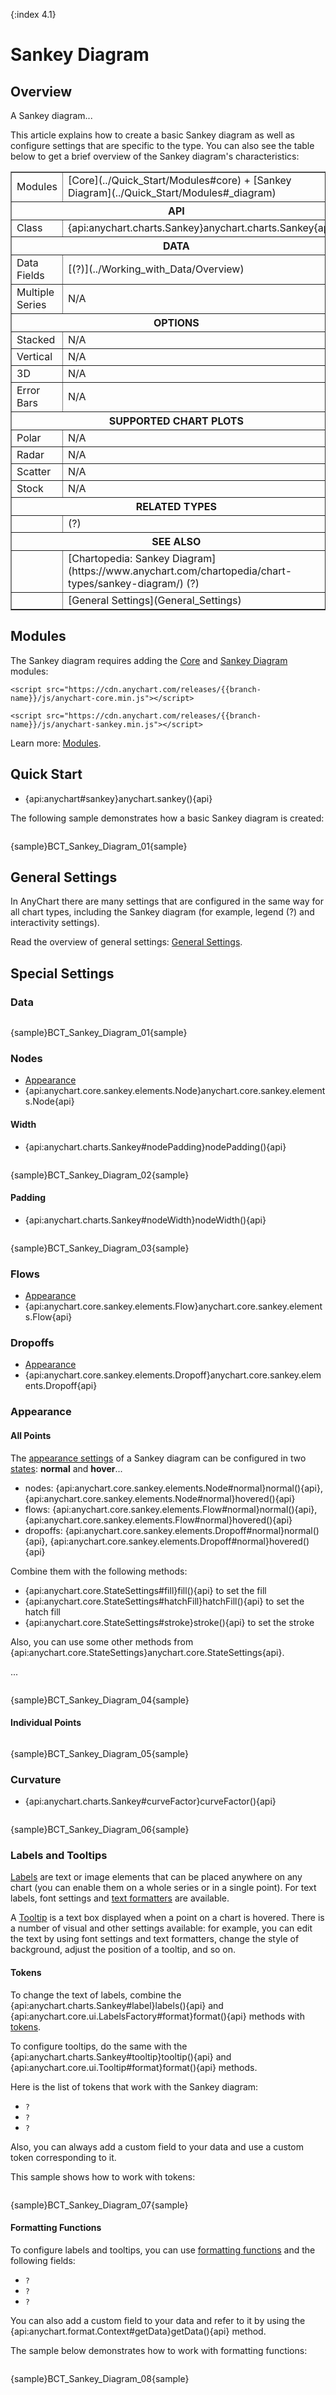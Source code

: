 {:index 4.1}
# Sankey Diagram

## Overview

A Sankey diagram...

This article explains how to create a basic Sankey diagram as well as configure settings that are specific to the type. You can also see the table below to get a brief overview of the Sankey diagram's characteristics:

<table border="1" class="seriesTABLE">
<tr><td>Modules</td><td>[Core](../Quick_Start/Modules#core) + [Sankey Diagram](../Quick_Start/Modules#_diagram)</td></tr>
<tr><th colspan=2>API</th></tr>
<tr><td>Class</td><td>{api:anychart.charts.Sankey}anychart.charts.Sankey{api}</td></tr>
<tr><th colspan=2>DATA</th></tr>
<tr><td>Data Fields</td><td>[(?)](../Working_with_Data/Overview)</td></tr>
<tr><td>Multiple Series</td><td>N/A</td></tr>
<tr><th colspan=2>OPTIONS</th></tr>
<tr><td>Stacked</td><td>N/A</td></tr>
<tr><td>Vertical</td><td>N/A</td></tr>
<tr><td>3D</td><td>N/A</td></tr>
<tr><td>Error Bars</td><td>N/A</td></tr>
<tr><th colspan=2>SUPPORTED CHART PLOTS</th></tr>
<tr><td>Polar</td><td>N/A</td></tr>
<tr><td>Radar</td><td>N/A</td></tr>
<tr><td>Scatter</td><td>N/A</td></tr>
<tr><td>Stock</td><td>N/A</td></tr>
<tr><th colspan=2>RELATED TYPES</th></tr>
<tr><td></td><td>(?)</td></tr>
<tr><th colspan=2>SEE ALSO</th></tr>
<tr><td></td><td>[Chartopedia: Sankey Diagram](https://www.anychart.com/chartopedia/chart-types/sankey-diagram/) (?)</td></tr>
<tr><td></td><td>[General Settings](General_Settings)</td></tr>
</table>

## Modules

The Sankey diagram requires adding the [Core](../Quick_Start/Modules#core) and [Sankey Diagram](../Quick_Start/Modules#sankey_diagram) modules:

```
<script src="https://cdn.anychart.com/releases/{{branch-name}}/js/anychart-core.min.js"></script>
```

```
<script src="https://cdn.anychart.com/releases/{{branch-name}}/js/anychart-sankey.min.js"></script>
```

Learn more: [Modules](../Quick_Start/Modules).

## Quick Start

* {api:anychart#sankey}anychart.sankey(){api}

The following sample demonstrates how a basic Sankey diagram is created:

```

```

{sample}BCT\_Sankey\_Diagram\_01{sample}

## General Settings

In AnyChart there are many settings that are configured in the same way for all chart types, including the Sankey diagram (for example, legend (?) and interactivity settings).

Read the overview of general settings: [General Settings](General_Settings).

## Special Settings

### Data

```

```

{sample}BCT\_Sankey\_Diagram\_01{sample}

### Nodes

* [Appearance](#appearance)
* {api:anychart.core.sankey.elements.Node}anychart.core.sankey.elements.Node{api}

#### Width

* {api:anychart.charts.Sankey#nodePadding}nodePadding(){api}


```

```

{sample}BCT\_Sankey\_Diagram\_02{sample}

#### Padding

* {api:anychart.charts.Sankey#nodeWidth}nodeWidth(){api}


```

```

{sample}BCT\_Sankey\_Diagram\_03{sample}

### Flows

* [Appearance](#appearance)
* {api:anychart.core.sankey.elements.Flow}anychart.core.sankey.elements.Flow{api}

### Dropoffs

* [Appearance](#appearance)
* {api:anychart.core.sankey.elements.Dropoff}anychart.core.sankey.elements.Dropoff{api}

### Appearance

#### All Points

The [appearance settings](../Appearance_Settings) of a Sankey diagram can be configured in two [states](../Common_Settings/Interactivity/States): **normal** and **hover**...

* nodes: {api:anychart.core.sankey.elements.Node#normal}normal(){api}, {api:anychart.core.sankey.elements.Node#normal}hovered(){api}
* flows: {api:anychart.core.sankey.elements.Flow#normal}normal(){api}, {api:anychart.core.sankey.elements.Flow#normal}hovered(){api}
* dropoffs: {api:anychart.core.sankey.elements.Dropoff#normal}normal(){api}, {api:anychart.core.sankey.elements.Dropoff#normal}hovered(){api}

Combine them with the following methods:

* {api:anychart.core.StateSettings#fill}fill(){api} to set the fill
* {api:anychart.core.StateSettings#hatchFill}hatchFill(){api} to set the hatch fill
* {api:anychart.core.StateSettings#stroke}stroke(){api} to set the stroke

Also, you can use some other methods from {api:anychart.core.StateSettings}anychart.core.StateSettings{api}.

...

```

```

{sample}BCT\_Sankey\_Diagram\_04{sample}

#### Individual Points

```

```

{sample}BCT\_Sankey\_Diagram\_05{sample}

### Curvature

* {api:anychart.charts.Sankey#curveFactor}curveFactor(){api}


```

```

{sample}BCT\_Sankey\_Diagram\_06{sample}

### Labels and Tooltips

[Labels](../Common_Settings/Labels) are text or image elements that can be placed anywhere on any chart (you can enable them on a whole series or in a single point). For text labels, font settings and [text formatters](../Common_Settings/Text_Formatters) are available.

A [Tooltip](../Common_Settings/Tooltip) is a text box displayed when a point on a chart is hovered. There is a number of visual and other settings available: for example, you can edit the text by using font settings and text formatters, change the style of background, adjust the position of a tooltip, and so on.

#### Tokens

To change the text of labels, combine the {api:anychart.charts.Sankey#label}labels(){api} and {api:anychart.core.ui.LabelsFactory#format}format(){api} methods with [tokens](../Common_Settings/Text_Formatters#string_tokens).

To configure tooltips, do the same with the {api:anychart.charts.Sankey#tooltip}tooltip(){api} and {api:anychart.core.ui.Tooltip#format}format(){api} methods.

Here is the list of tokens that work with the Sankey diagram:

* `?`
* `?`
* `?`

Also, you can always add a custom field to your data and use a custom token corresponding to it.

This sample shows how to work with tokens:

```

```

{sample}BCT\_Sankey\_Diagram\_07{sample}

#### Formatting Functions

To configure labels and tooltips, you can use [formatting functions](../Common_Settings/Text_Formatters#formatting_functions) and the following fields:

* `?`
* `?`
* `?`

You can also add a custom field to your data and refer to it by using the {api:anychart.format.Context#getData}getData(){api} method.

The sample below demonstrates how to work with formatting functions:

```

```

{sample}BCT\_Sankey\_Diagram\_08{sample}